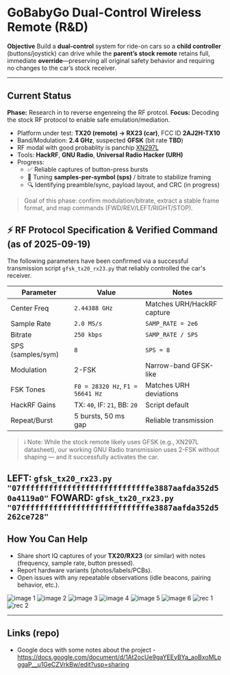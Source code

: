 # GoBabyGo Dual-Control Wireless Remote (R\&D)

**Objective**
Build a **dual-control** system for ride-on cars so a **child controller** (buttons/joystick) can drive while the **parent’s stock remote** retains full, immediate **override**—preserving all original safety behavior and requiring no changes to the car’s stock receiver.

---

## Current Status

**Phase:** Research in to reverse engenreing the RF protcol.
**Focus:** Decoding the stock RF protocol to enable safe emulation/mediation.

* Platform under test: **TX20 (remote) → RX23 (car)**, FCC ID **2AJ2H-TX10**
* Band/Modulation: **2.4 GHz**, suspected **GFSK** (bit rate **TBD**)
* RF modal with good probablity is panchip [XN297L](https://www.panchip.com/static/upload/file/20190916/1568621331607821.pdf)
* Tools: **HackRF**, **GNU Radio**, **Universal Radio Hacker (URH)**
* Progress:
  * ✅ Reliable captures of button-press bursts
  * 🔄 Tuning **samples-per-symbol (sps)** / bitrate to stabilize framing
  * 🔍 Identifying preamble/sync, payload layout, and CRC (in progress)

> Goal of this phase: confirm modulation/bitrate, extract a stable frame format, and map commands (FWD/REV/LEFT/RIGHT/STOP).

## ⚡️ RF Protocol Specification & Verified Command (as of 2025-09-19)
The following parameters have been confirmed via a successful transmission script `gfsk_tx20_rx23.py` that reliably controlled the car's receiver.

| Parameter         | Value                            | Notes                      |
| ----------------- | -------------------------------- | -------------------------- |
| Center Freq       | `2.44388 GHz`                    | Matches URH/HackRF capture |
| Sample Rate       | `2.0 MS/s`                       | `SAMP_RATE = 2e6`          |
| Bitrate           | `250 kbps`                       | `SAMP_RATE / SPS`          |
| SPS (samples/sym) | `8`                              | `SPS = 8`                  |
| Modulation        | 2-FSK                            | Narrow-band GFSK-like      |
| FSK Tones         | `F0 = 28320 Hz`, `F1 = 56641 Hz` | Matches URH deviations     |
| HackRF Gains      | TX: `40`, IF: `21`, BB: `20`     | Script default             |
| Repeat/Burst      | 5 bursts, 50 ms gap              | Reliable transmission      |

> ℹ️ Note: While the stock remote likely uses GFSK (e.g., XN297L datasheet), our working GNU Radio transmission uses 2-FSK without shaping — and it successfully activates the car.

LEFT: `gfsk_tx20_rx23.py "07ffffffffffffffffffffffffffffe3887aafda352d50a4119a0"`
FOWARD: `gfsk_tx20_rx23.py "07ffffffffffffffffffffffffffffe3887aafda352d5262ce728"`
---

## How You Can Help

* Share short IQ captures of your **TX20/RX23** (or similar) with notes (frequency, sample rate, button pressed).
* Report hardware variants (photos/labels/PCBs).
* Open issues with any repeatable observations (idle beacons, pairing behavior, etc.).

![image 1](img/image1.jpg)
![image 2](img/image2.jpg)
![image 3](img/image3.jpg)
![image 4](img/image4.jpg)
![image 5](img/image5.jpg)
![image 6](img/image6.jpg)
![rec 1](img/rec1.png)
![rec 2](img/rec2.png)

---

## Links (repo)

* Google docs with some notes about the project -  https://docs.google.com/document/d/1At2ocUe9gaYEEyBYa_aoBxoMLpggaP__u1GeCZVrkBw/edit?usp=sharing

